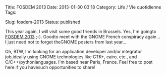 Title: FOSDEM 2013
Date: 2013-01-30 03:18
Category: Life / Vie quotidienne
Tags:

Slug: fosdem-2013
Status: published

This year again, I will visit some good friends in Brussels. Yes, I'm goingto [FOSDEM 2013](\%22https://fosdem.org/2013/\%22) ;-). Goodto meet with the GNOME French conspiracy again… I just need not to forget theGNOME posters from last year…

Oh, BTW, I'm looking for an application developer and/or integrator job,ideally using GNOME technologies like GTK+, cairo, etc., and C/C++/pythonlanguages. I'm based near Paris, France. Feel free to post here if you havesuch opportunities to share!
